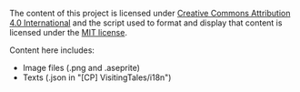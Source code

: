 The content of this project is licensed under [Creative Commons Attribution 4.0 International](https://creativecommons.org/licenses/by/4.0/) and the script used to format and display that content is licensed under the [MIT license](https://mit-license.org/).

Content here includes:
- Image files (.png and .aseprite)
- Texts (.json in "[CP] VisitingTales/i18n")